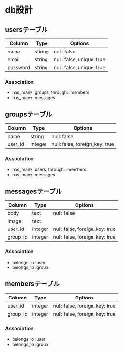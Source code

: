 # db設計

## usersテーブル

|Column|Type|Options|
|------|----|-------|
|name|stiring|null: false|
|email|string|null: false, unique: true|
|password|string|null: false, unique: true|

### Association
- has_many :groups, through: :members
- has_many :messages

## groupsテーブル
|Column|Type|Options|
|------|----|-------|
|name|string|null: false|
|user_id|integer|null: false, foreign_key: true|

### Association
- has_many :users, through: :members
- has_many :messages

## messagesテーブル
|Column|Type|Options|
|------|----|-------|
|body|text|null: false|
|image|text||
|user_id|integer|null: false, foreign_key: true|
|group_id|integer|null: false, foreign_key: true|

### Association
- belongs_to :user
- belongs_to :group


## membersテーブル
|Column|Type|Options|
|------|----|-------|
|user_id|integer|null: false, foreign_key: true|
|group_id|integer|null: false, foreign_key: true|

### Association
- belongs_to :user
- belongs_to :group
